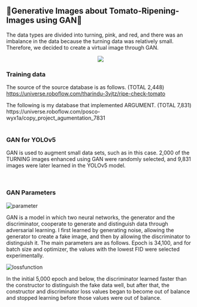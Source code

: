 ## 🍅Generative Images about Tomato-Ripening-Images using GAN🍅
The data types are divided into turning, pink, and red, and there was an imbalance in the data because the turning data was relatively small. Therefore, we decided to create a virtual image through GAN.

<p align="center">
<img src="https://github.com/chaninjung/tomato-ripening-GAN/assets/156671303/25c71224-e2fd-4893-9a7e-a93a15435981.gif">
  
<br>

### Training data
The source of the source database is as follows. (TOTAL 2,448)
https://universe.roboflow.com/tharindu-3vjtz/ripe-check-tomato
</p>
The following is my database that implemented ARGUMENT. (TOTAL 7,831)
https://universe.roboflow.com/posco-wyx1a/copy_project_agumentation_7831

<br>
<br>

### GAN for YOLOv5
GAN is used to augment small data sets, such as in this case.
2,000 of the TURNING images enhanced using GAN were randomly selected, and 9,831 images were later learned in the YOLOv5 model.

<br>

### GAN Parameters
![parameter](https://github.com/chaninjung/tomato-ripening-GAN/assets/156671303/f9c40550-8794-4d7d-8c77-5bb124cedd7c) </p>
GAN is a model in which two neural networks, the generator and the discriminator, cooperate to generate and distinguish data through adversarial learning. I first learned by generating noise, allowing the generator to create a fake image, and then by allowing the discriminator to distinguish it.
The main parameters are as follows. Epoch is 34,100, and for batch size and optimizer, the values with the lowest FID were selected experimentally. </p>
![lossfunction](https://github.com/chaninjung/tomato-ripening-GAN/assets/156671303/a5d011f0-86ba-4a43-b779-d79dcfaf358f) </p>
In the initial 5,000 epoch and below, the discriminator learned faster than the constructor to distinguish the fake data well, but after that, the constructor and discriminator loss values began to become out of balance and stopped learning before those values were out of balance.

